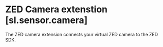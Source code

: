 # ZED Camera extenstion [sl.sensor.camera]

The ZED camera extension connects your virtual ZED camera to the ZED SDK.
